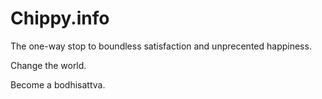 # Chippy.info
The one-way stop to boundless satisfaction and unprecented happiness.

Change the world.

Become a bodhisattva.
